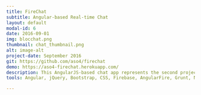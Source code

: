 ```yaml
---
title: FireChat
subtitle: Angular-based Real-time Chat
layout: default
modal-id: 6
date: 2016-09-01
img: blocchat.png
thumbnail: chat_thumbnail.png
alt: image-alt
project-date: September 2016
git: https://github.com/aso4/firechat
demo: https://aso4-firechat.herokuapp.com/
description: This AngularJS-based chat app represents the second project where I used a third-party API, Google Firebase, this time to persist chatroom data. Similar to my Wikipedia clone, this project helped reinforce versioning principles in the process of learning how to persist chat room data. The main challenges in this project were understanding Firebase's process of authentication for persistence to occur and designing a webpage utilizing the Bootstrap framework from scratch.
tools: Angular, jQuery, Bootstrap, CSS, Firebase, AngularFire, Grunt, Node

---
```

